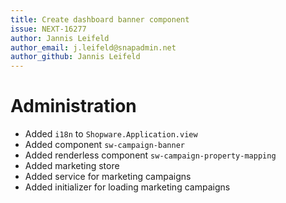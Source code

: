 ```yaml
---
title: Create dashboard banner component
issue: NEXT-16277
author: Jannis Leifeld
author_email: j.leifeld@snapadmin.net 
author_github: Jannis Leifeld
---
```

# Administration
* Added `i18n` to `Shopware.Application.view`
* Added component `sw-campaign-banner`
* Added renderless component `sw-campaign-property-mapping`
* Added marketing store
* Added service for marketing campaigns
* Added initializer for loading marketing campaigns
